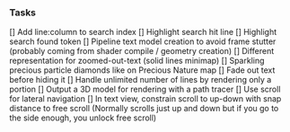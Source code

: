 ### Tasks

[] Add line:column to search index
[] Highlight search hit line
[] Highlight search found token
[] Pipeline text model creation to avoid frame stutter (probably coming from shader compile / geometry creation)
[] Different representation for zoomed-out-text (solid lines minimap)
[] Sparkling precious particle diamonds like on Precious Nature map
[] Fade out text before hiding it
[] Handle unlimited number of lines by rendering only a portion
[] Output a 3D model for rendering with a path tracer
[] Use scroll for lateral navigation
[] In text view, constrain scroll to up-down with snap distance to free scroll (Normally scrolls just up and down but if you go to the side enough, you unlock free scroll)
